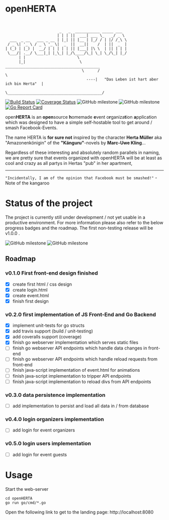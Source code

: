 # openHERTA
```


                        _   _  ___________ _____ ___  
                       | | | ||  ___| ___ \_   _/ _ \
  ___  _ __   ___ _ __ | |_| || |__ | |_/ / | |/ /_\ \
 / _ \| '_ \ / _ \ '_ \|  _  ||  __||    /  | ||  _  |
| (_) | |_) |  __/ | | | | | || |___| |\ \  | || | | |
 \___/| .__/ \___|_| |_\_| |_/\____/\_| \_| \_/\_| |_/
      | |                       \
      |_|                        \        __________________________________________                                 
                                  \      /                                          \
                                    ----|   "Das Leben ist hart aber ich bin Herta"  |
                                         \__________________________________________/
```
[![Build Status](https://travis-ci.com/mezorian/openHERTA.svg?branch=development)](https://travis-ci.com/mezorian/openHERTA) [![Coverage Status](https://coveralls.io/repos/github/mezorian/openHERTA/badge.svg?branch=development)](https://coveralls.io/github/mezorian/openHERTA?branch=development)
![GitHub milestone](https://img.shields.io/github/milestones/progress-percent/mezorian/openHerta/1) ![GitHub milestone](https://img.shields.io/github/milestones/progress/mezorian/openHerta/1)
[![Go Report Card](https://goreportcard.com/badge/github.com/mezorian/openHERTA)](https://goreportcard.com/report/github.com/mezorian/openHERTA)

open**HERTA** is an **open**source **h**omemade **e**vent o**r**ganiza**t**ion **a**pplication which was designed to have a simple self-hostable tool to get around / smash Facebook-Events.

The name HERTA is **for sure not** inspired by the character **Herta Müller** aka "Amazonenkönigin" of the **"Känguru"**-novels by **Marc-Uwe Kling**...

Regardless of these interesting and absolutely random parallels in naming, we are pretty sure that events organized with openHERTA will be at least as cool and crazy as all partys in Hertas "pub" in her apartment,

--------------------

`"Incidentally, I am of the opinion that Facebook must be smashed!"` - Note of the kangaroo

# Status of the project
The project is currently still under development / not yet usable in a productive environment.
For more information please also refer to the below progress badges and the roadmap.
The first non-testing release will be v1.0.0 .

![GitHub milestone](https://img.shields.io/github/milestones/progress-percent/mezorian/openHerta/1) ![GitHub milestone](https://img.shields.io/github/milestones/progress/mezorian/openHerta/1)

## Roadmap

### v0.1.0 First front-end design finished
- [x] create first html / css design
- [x] create login.html
- [x] create event.html
- [x] finish first design

### v0.2.0 first implementation of JS Front-End and Go Backend
- [x] implement unit-tests for go structs
- [x] add travis support (build / unit-testing)
- [x] add coveralls support (coverage)
- [x] finish go webserver implementation which serves static files
- [ ] finish go webserver API endpoints which handle data changes in front-end
- [ ] finish go webserver API endpoints which handle reload requests from front-end
- [ ] finish java-script implementation of event.html for animations
- [ ] finish java-script implementation to tripper API endpoints
- [ ] finish java-script implementation to reload divs from API endpoints

### v0.3.0 data persistence implementation
- [ ] add implementation to persist and load all data in / from database

### v0.4.0 login organizers implementation
- [ ] add login for event organizers

### v0.5.0 login users implementation
- [ ] add login for event guests

# Usage
Start the web-server
```
cd openHERTA
go run go/cmd/*.go
```

Open the following link to get to the landing page:
http://localhost:8080
